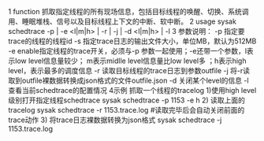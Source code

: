 1 function
抓取指定线程的所有现场信息，包括目标线程的唤醒、切换、系统调用、睡眠堆栈、信号以及目标线程上下文的中断、软中断。
2 usage
sysak schedtrace -p <pid> | -e <l|m|h> | -r <outfile> | -j <logfile> | -d <l|m|h> | -l
3 参数说明：
	-p 指定要trace的线程的线程id
	-s 指定trace日志的输出文件大小，单位MB，默认为512MB
	-e enable指定线程的trace开关，必须与-p 参数一起使用；-e还带一个参数，l表示low level信息量较少； m表示midlle level信息量比low level多 ；h表示high level，表示最多的调度信息
	-r 读取目标线程的trace日志到参数outfile
	-j 将-r读取到outfile裸数据转换成json格式的文件outfile.json
	-d 关闭某个level的信息
	-l  查看当前schedtrace的配置情况
4示例
 抓取一个线程的tracelog
	1)使用high level级别打开指定线程schedtrace
	sysak schedtrace -p 1153 -e h
	2) 读取上面的tracelog
	sysak schedtrace -r 1153.trace.log  #读取完毕后会自动关闭前面的trace动作
	3) 将trace日志裸数据转换为json格式
	sysak schedtrace -j  1153.trace.log
